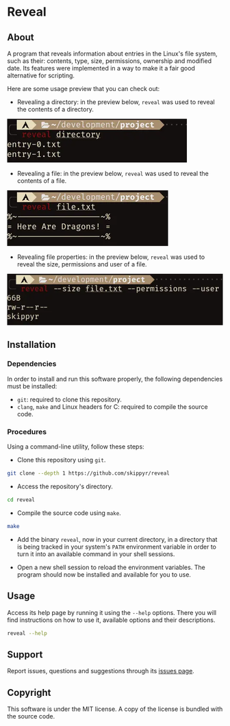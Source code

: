 # Reveal
## About
A program that reveals information about entries in the Linux's file system,
such as their: contents, type, size, permissions, ownership and modified date.
Its features were implemented in a way to make it a fair good alternative for
scripting.

Here are some usage preview that you can check out:

- Revealing a directory: in the preview below, `reveal` was used to reveal the
                         contents of a directory.

![](assets/preview-0.webp)

- Revealing a file: in the preview below, `reveal` was used to reveal the
                    contents of a file.

![](assets/preview-1.webp)

- Revealing file properties: in the preview below, `reveal` was used to reveal
                             the size, permissions and user of a file.

![](assets/preview-2.webp)

## Installation
### Dependencies
In order to install and run this software properly, the following dependencies
must be installed:

- `git`: required to clone this repository.
- `clang`, `make` and Linux headers for C: required to compile the source code.

### Procedures
Using a command-line utility, follow these steps:

- Clone this repository using `git`.

```bash
git clone --depth 1 https://github.com/skippyr/reveal
```

- Access the repository's directory.

```bash
cd reveal
```

- Compile the source code using `make`.

```bash
make
```

- Add the binary `reveal`, now in your current directory, in a directory that is
  being tracked in your system's `PATH` environment variable in order to turn it
  into an available command in your shell sessions.

- Open a new shell session to reload the environment variables. The program
  should now be installed and available for you to use.

## Usage
Access its help page by running it using the `--help` options. There you will
find instructions on how to use it, available options and their descriptions.

```bash
reveal --help
```

## Support
Report issues, questions and suggestions through its [issues page](https://github.com/skippyr/reveal/issues).

## Copyright
This software is under the MIT license. A copy of the license is bundled with
the source code.
